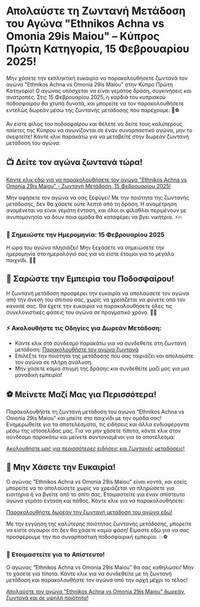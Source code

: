 # Απολαύστε τη Ζωντανή Μετάδοση του Αγώνα "Ethnikos Achna vs Omonia 29is Maiou" – Κύπρος Πρώτη Κατηγορία, 15 Φεβρουαρίου 2025!

Μην χάσετε την εκπληκτική ευκαιρία να παρακολουθήσετε ζωντανά τον αγώνα "Ethnikos Achna vs Omonia 29is Maiou" στην Κύπρο Πρώτη Κατηγορία! Ο αγώνας υπόσχεται να είναι γεμάτος δράση, συγκινήσεις και ανατροπές. Στις 15 Φεβρουαρίου 2025, η καρδιά του κυπριακού ποδοσφαίρου θα χτυπά δυνατά, και μπορείτε να τον παρακολουθήσετε εντελώς δωρεάν μέσω της ζωντανής μετάδοσης που παρέχουμε. 🚀⚽

Αν είστε φίλος του ποδοσφαίρου και θέλετε να δείτε τους καλύτερους παίκτες της Κύπρου να αγωνίζονται σε έναν συναρπαστικό αγώνα, μην το σκεφτείτε! Κάντε κλικ παρακάτω για να μεταβείτε στην δωρεάν ζωντανή μετάδοση του αγώνα:

## 📺 Δείτε τον αγώνα ζωντανά τώρα!

[Κάντε κλικ εδώ για να παρακολουθήσετε τον αγώνα "Ethnikos Achna vs Omonia 29is Maiou" - Ζωντανή Μετάδοση, 15 Φεβρουαρίου 2025!](https://tinyurl.com/livestreamfreeo?st=Ethnikos+Achna+vs+Omonia+29is+Maiou&si=ghc)

Μην αφήσετε τον αγώνα να σας ξεφύγει! Με την ποιότητα της ζωντανής μετάδοσης, δεν θα χάσετε ούτε λεπτό από τη δράση. Η αναμέτρηση αναμένεται να είναι γεμάτη ένταση, και όλοι οι φίλαθλοι περιμένουν με ανυπομονησία να δουν ποια ομάδα θα καταφέρει να βγει νικήτρια. ⚡🔥

### 📆 Σημειώστε την Ημερομηνία: 15 Φεβρουαρίου 2025

Η ώρα του αγώνα πλησιάζει! Μην ξεχάσετε να σημειώσετε την ημερομηνία στο ημερολόγιό σας για να είστε έτοιμοι για το μεγάλο παιχνίδι. 📅📍

## 🎉 Σαρώστε την Εμπειρία του Ποδοσφαίρου!

Η ζωντανή μετάδοση προσφέρει την ευκαιρία να απολαύσετε τον αγώνα από την άνεση του σπιτιού σας, χωρίς να χρειάζεται να φύγετε από τον καναπέ σας. Θα έχετε την ευκαιρία να παρακολουθήσετε όλες τις συγκλονιστικές φάσεις του αγώνα σε πραγματικό χρόνο. 👏🎥

### ⚡ Ακολουθήστε τις Οδηγίες για Δωρεάν Μετάδοση:

- Κάντε κλικ στο σύνδεσμο παρακάτω για να συνδεθείτε στη ζωντανή μετάδοση: [Παρακολουθήστε τον αγώνα ζωντανά](https://tinyurl.com/livestreamfreeo?st=Ethnikos+Achna+vs+Omonia+29is+Maiou&si=ghc)
- Επιλέξτε την ποιότητα της μετάδοσης που σας ταιριάζει και απολαύστε τον αγώνα σε πλήρη ανάλυση.
- Μην χάσετε καμία στιγμή της δράσης και συνδεθείτε μαζί μας για μια μοναδική εμπειρία!

## ⚽️ Μείνετε Μαζί Μας για Περισσότερα!

Παρακολουθήστε τη ζωντανή μετάδοση του αγώνα "Ethnikos Achna vs Omonia 29is Maiou" και μπείτε στο παιχνίδι με την ομάδα σας! Ενημερωθείτε για τα αποτελέσματα, τις ειδήσεις και άλλα ενδιαφέροντα μέσω της ιστοσελίδας μας. Για να μην χάσετε τίποτα, κάντε κλικ στον σύνδεσμο παρακάτω και μείνετε συντονισμένοι για το αποτέλεσμα:

[Ακολουθήστε μας για περισσότερες ειδήσεις και ζωντανές μεταδόσεις!](https://tinyurl.com/livestreamfreeo?st=Ethnikos+Achna+vs+Omonia+29is+Maiou&si=ghc)

## 🔔 Μην Χάσετε την Ευκαιρία!

Ο αγώνας "Ethnikos Achna vs Omonia 29is Maiou" είναι κοντά, και εσείς μπορείτε να το απολαύσετε χωρίς να χρειάζεται να πληρώσετε για εισιτήρια ή να βγείτε από το σπίτι σας. Ετοιμαστείτε για έναν απίστευτο αγώνα γεμάτο ένταση και πάθος. Κάντε κλικ για να παρακολουθήσετε:

[Παρακολουθήστε δωρεάν την ζωντανή μετάδοση του αγώνα εδώ!](https://tinyurl.com/livestreamfreeo?st=Ethnikos+Achna+vs+Omonia+29is+Maiou&si=ghc)

Με την εγγύηση της καλύτερης ποιότητας ζωντανής μετάδοσης, μπορείτε να είστε σίγουροι ότι δεν θα χάσετε καμία φάση! Είμαστε εδώ για να σας προσφέρουμε την πιο συναρπαστική ποδοσφαιρική εμπειρία. 💥⚽

### 🎯 Ετοιμαστείτε για το Απίστευτο!

Ο αγώνας "Ethnikos Achna vs Omonia 29is Maiou" θα σας καθηλώσει! Μην το χάσετε για τίποτα. Κάντε κλικ για να συνδεθείτε με τη ζωντανή μετάδοση και παρακολουθήστε τον αγώνα από την αρχή μέχρι το τέλος!

[Απολαύστε τον αγώνα "Ethnikos Achna vs Omonia 29is Maiou" δωρεάν, ζωντανά και σε υψηλή ποιότητα!](https://tinyurl.com/livestreamfreeo?st=Ethnikos+Achna+vs+Omonia+29is+Maiou&si=ghc)
